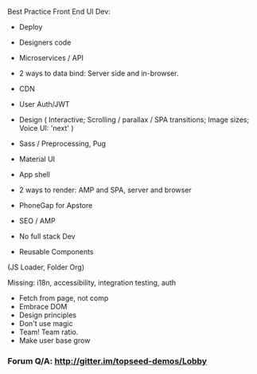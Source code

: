 
Best Practice Front End UI Dev:

- Deploy
- Designers code 
- Microservices / API
- 2 ways to data bind: Server side and in-browser.
- CDN
- User Auth/JWT

- Design (
    Interactive; 
    Scrolling / parallax / SPA transitions; 
    Image sizes; 
    Voice UI: 'next' )

- Sass / Preprocessing, Pug
- Material UI
- App shell
- 2 ways to render: AMP and SPA, server and browser
- PhoneGap for Apstore

- SEO / AMP
- No full stack Dev
- Reusable Components

(JS Loader, Folder Org)

Missing: i18n, accessibility, integration testing, auth

- Fetch from page, not comp
- Embrace DOM
- Design principles
- Don't use magic
- Team! Team ratio.
- Make user base grow

### Forum Q/A: http://gitter.im/topseed-demos/Lobby


